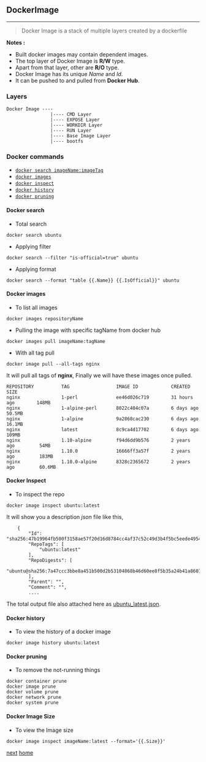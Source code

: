 ## DockerImage
---

> Docker Image is a stack of multiple layers created by a dockerfile

**Notes :**

- Built docker images may contain dependent images.
- The top layer of Docker Image is **R/W** type.
- Apart from that layer, other are **R/O** type.
- Docker Image has its unique *Name* and *Id*.
- It can be pushed to and pulled from **Docker Hub**.

### Layers

```text
Docker Image ----
                |---- CMD Layer
                |---- EXPOSE Layer
                |---- WORKDIR Layer
                |---- RUN Layer
                |---- Base Image Layer
                |---- bootfs
``` 

### Docker commands

- [`docker search imageName:imageTag`](#docker-search)
- [`docker images`](#docker-images)
- [`docker inspect`](#docker-inspect)
- [`docker history`](#docker-history)
- [`docker pruning`](#)


#### Docker search

- Total search

```commandline
docker search ubuntu
```

- Applying filter

```commandline
docker search --filter "is-official=true" ubuntu
```

- Applying format

```commandline
docker search --format "table {{.Name}} {{.IsOfficial}}" ubuntu
```
 
#### Docker images

- To list all images
```commandline
docker images repositoryName
```

- Pulling the image with specific tagName from docker hub

```commandline
docker images pull imageName:tagName
```

- With all tag pull

```commandline
docker image pull --all-tags nginx
```
It will pull all tags of **nginx**, Finally we will have these images once pulled.

```text
REPOSITORY          TAG                 IMAGE ID            CREATED             SIZE
nginx               1-perl              ee46d026c719        31 hours ago        148MB
nginx               1-alpine-perl       8022c404c07a        6 days ago          50.5MB
nginx               1-alpine            9a2868cac230        6 days ago          16.1MB
nginx               latest              8c9ca4d17702        6 days ago          109MB
nginx               1.10-alpine         f94d6dd9b576        2 years ago         54MB
nginx               1.10.0              16666ff3a57f        2 years ago         183MB
nginx               1.10.0-alpine       8328c2365672        2 years ago         60.6MB
```

#### Docker Inspect

- To inspect the repo
```commandline
docker image inspect ubuntu:latest
```

It will show you a description *json* file like this,

```text
    {
        "Id": "sha256:47b19964fb500f3158ae57f20d16d8784cc4af37c52c49d3b4f5bc5eede49541",
        "RepoTags": [
            "ubuntu:latest"
        ],
        "RepoDigests": [
            "ubuntu@sha256:7a47ccc3bbe8a451b500d2b53104868b46d60ee8f5b35a24b41a86077c650210"
        ],
        "Parent": "",
        "Comment": "",
        ....
```

The total output file also attached here as [ubuntu_latest.json](/assets/files/ubuntu_latest.json).

#### Docker history

- To view the history of a docker image

```commandline
docker image history ubuntu:latest 
```

#### Docker pruning

- To remove the not-running things

```commandline
docker container prune
docker image prune
docker volume prune
docker network prune
docker system prune
```

#### Docker Image Size

- To view the Image size

```commandline
docker image inspect imageName:latest --format='{{.Size}}'
```

[next](/05-Container)
[home](/)